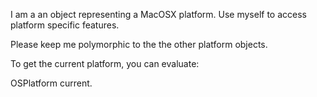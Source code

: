 I am a an object representing a MacOSX platform. Use myself to access platform specific features.Please keep me polymorphic to the the other platform objects.To get the current platform, you can evaluate:OSPlatform current.
